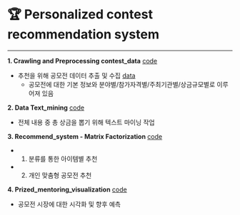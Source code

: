 # 🏆 Personalized contest recommendation system
---

**1. Crawling and Preprocessing contest_data** [code](https://github.com/herjh0405/Personalized-contest-recommendation-system/blob/master/001.%20Crawling%20and%20Preprocessing%20contest_data.ipynb)
- 추천을 위해 공모전 데이터 추출 및 수집 [data](https://github.com/herjh0405/recommend-system/tree/master/data)
   - 공모전에 대한 기본 정보와 분야별/참가자격별/주최기관별/상금규모별로 이루어져 있음

**2. Data Text_mining** [code](https://github.com/herjh0405/recommend-system/blob/master/002.%20Data_Text_mining.ipynb)
- 전체 내용 중 총 상금을 뽑기 위해 텍스트 마이닝 작업


**3. Recommend_system - Matrix Factorization** [code](https://github.com/herjh0405/recommend-system/blob/master/003.%20Recommend_system%20-%20Matrix%20Factorization.ipynb)
- 1. 분류를 통한 아이템별 추천
- 2. 개인 맞춤형 공모전 추천

**4. Prized_mentoring_visualization** [code](https://github.com/herjh0405/recommend-system/blob/master/004.%20Prized_mentoring_visualization.ipynb)
- 공모전 시장에 대한 시각화 및 향후 예측
